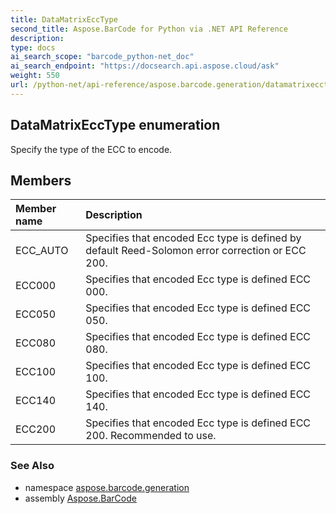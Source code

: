 ```yaml
---
title: DataMatrixEccType
second_title: Aspose.BarCode for Python via .NET API Reference
description: 
type: docs
ai_search_scope: "barcode_python-net_doc"
ai_search_endpoint: "https://docsearch.api.aspose.cloud/ask"
weight: 550
url: /python-net/api-reference/aspose.barcode.generation/datamatrixecctype/
---
```


## DataMatrixEccType enumeration

Specify the type of the ECC to encode.

## Members
| Member name | Description |
| :- | :- |
|ECC_AUTO|Specifies that encoded Ecc type is defined by default Reed-Solomon error correction or ECC 200.|
|ECC000|Specifies that encoded Ecc type is defined ECC 000.|
|ECC050|Specifies that encoded Ecc type is defined ECC 050.|
|ECC080|Specifies that encoded Ecc type is defined ECC 080.|
|ECC100|Specifies that encoded Ecc type is defined ECC 100.|
|ECC140|Specifies that encoded Ecc type is defined ECC 140.|
|ECC200|Specifies that encoded Ecc type is defined ECC 200. Recommended to use.|

### See Also

* namespace [aspose.barcode.generation](/barcode/python-net/api-reference/aspose.barcode.generation/)
* assembly [Aspose.BarCode](/barcode/python-net/api-reference/)

